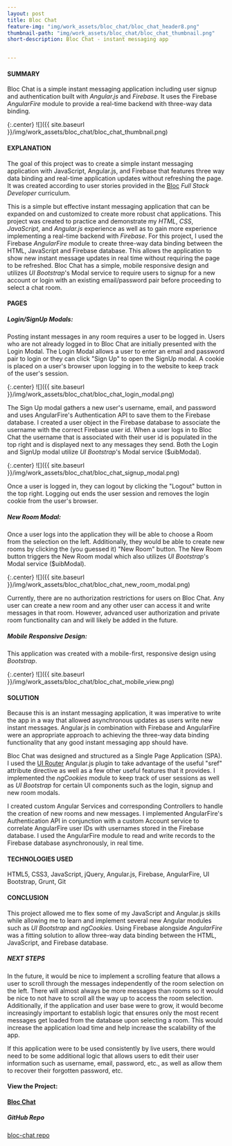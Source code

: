 ```yaml
---
layout: post
title: Bloc Chat
feature-img: "img/work_assets/bloc_chat/bloc_chat_header8.png"
thumbnail-path: "img/work_assets/bloc_chat/bloc_chat_thumbnail.png"
short-description: Bloc Chat - instant messaging app


---
```

#### **SUMMARY**

Bloc Chat is a simple instant messaging application including user signup and authentication built with *Angular.js* and *Firebase*. It uses the Firebase *AngularFire* module to provide a real-time backend with three-way data binding.

{:.center}
![]({{ site.baseurl }}/img/work_assets/bloc_chat/bloc_chat_thumbnail.png)

#### **EXPLANATION**

The goal of this project was to create a simple instant messaging application with JavaScript, Angular.js, and Firebase that features three way data binding and real-time application updates without refreshing the page. It was created according to user stories provided in the <a href="http://bloc.io" target="_blank">Bloc</a> *Full Stack Developer* curriculum.

This is a simple but effective instant messaging application that can be expanded on and customized to create more robust chat applications. This project was created to practice and demonstrate my *HTML*, *CSS*, *JavaScript*, and *Angular.js* experience as well as to gain more experience implementing a real-time backend with *Firebase*. For this project, I used the Firebase *AngularFire* module to create three-way data binding between the HTML, JavaScript and Firebase database. This allows the application to show new instant message updates in real time without requiring the page to be refreshed. Bloc Chat has a simple, mobile responsive design and utilizes *UI Bootstrap*'s Modal service to require users to signup for a new account or login with an existing email/password pair before proceeding to select a chat room.

#### **PAGES**

##### **Login/SignUp Modals:**

Posting instant messages in any room requires a user to be logged in. Users who are not already logged in to Bloc Chat are initially presented with the Login Modal. The Login Modal allows a user to enter an email and password pair to login or they can click "Sign Up" to open the SignUp modal. A cookie is placed on a user's browser upon logging in to the website to keep track of the user's session.

{:.center}
![]({{ site.baseurl }}/img/work_assets/bloc_chat/bloc_chat_login_modal.png)

The Sign Up modal gathers a new user's username, email, and password and uses AngularFire's Authentication API to save them to the Firebase database. I created a user object in the Firebase database to associate the username with the correct Firebase user id. When a user logs in to Bloc Chat the username that is associated with their user id is populated in the top right and is displayed next to any messages they send. Both the Login and SignUp modal utilize *UI Bootstrap*'s Modal service ($uibModal).

{:.center}
![]({{ site.baseurl }}/img/work_assets/bloc_chat/bloc_chat_signup_modal.png)

Once a user is logged in, they can logout by clicking the "Logout" button in the top right. Logging out ends the user session and removes the login cookie from the user's browser.

##### **New Room Modal:**

Once a user logs into the application they will be able to choose a Room from the selection on the left. Additionally, they would be able to create new rooms by clicking the (you guessed it) "New Room" button. The New Room button triggers the New Room modal which also utilizes *UI Bootstrap*'s Modal service ($uibModal).

{:.center}
![]({{ site.baseurl }}/img/work_assets/bloc_chat/bloc_chat_new_room_modal.png)

Currently, there are no authorization restrictions for users on Bloc Chat. Any user can create a new room and any other user can access it and write messages in that room. However, advanced user authorization and private room functionality can and will likely be added in the future.

##### **Mobile Responsive Design:**

This application was created with a mobile-first, responsive design using *Bootstrap*.

{:.center}
![]({{ site.baseurl }}/img/work_assets/bloc_chat/bloc_chat_mobile_view.png)

#### **SOLUTION**

Because this is an instant messaging application, it was imperative to write the app in a way that allowed asynchronous updates as users write new instant messages. Angular.js in combination with Firebase and AngularFire were an appropriate approach to achieving the three-way data binding functionality that any good instant messaging app should have.

Bloc Chat was designed and structured as a Single Page Application (SPA). I used the <a href="https://ui-router.github.io/ng1/" target="_blank">UI Router</a> Angular.js plugin to take advantage of the useful "sref" attribute directive as well as a few other useful features that it provides. I implemented the *ngCookies* module to keep track of user sessions as well as *UI Bootstrap* for certain UI components such as the login, signup and new room modals.

I created custom Angular Services and corresponding Controllers to handle the creation of new rooms and new messages. I implemented AngularFire's Authentication API in conjunction with a custom Account service to correlate AngularFire user IDs with usernames stored in the Firebase database. I used the AngularFire module to read and write records to the Firebase database asynchronously, in real time.


#### **TECHNOLOGIES USED**

HTML5, CSS3, JavaScript, jQuery, Angular.js, Firebase, AngularFire, UI Bootstrap, Grunt, Git

#### **CONCLUSION**

This project allowed me to flex some of my JavaScript and Angular.js skills while allowing me to learn and implement several new Angular modules such as *UI Bootstrap* and *ngCookies*. Using Firebase alongside *AngularFire* was a fitting solution to allow three-way data binding between the HTML, JavaScript, and Firebase database.

##### **NEXT STEPS**

In the future, it would be nice to implement a scrolling feature that allows a user to scroll through the messages independently of the room selection on the left. There will almost always be more messages than rooms so it would be nice to not have to scroll all the way up to access the room selection. Additionally, if the application and user base were to grow, it would become increasingly important to establish logic that ensures only the most recent messages get loaded from the database upon selecting a room. This would increase the application load time and help increase the scalability of the app.

If this application were to be used consistently by live users, there would need to be some additional logic that allows users to edit their user information such as username, email, password, etc., as well as allow them to recover their forgotten password, etc.

#### View the Project:

**<a href="https://blocchat.netlify.com/" target="_blank">Bloc Chat</a>**

##### GitHub Repo
<a href="https://github.com/dmhuebner/bloc-chat" target="_blank">bloc-chat repo</a>
